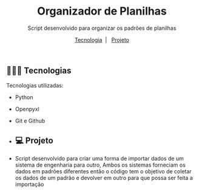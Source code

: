 <h1 align="center"> Organizador de Planilhas </h1>

<p align="center">
  Script desenvolvido para organizar os padrões de planilhas   <br/>
</p>

<p align="center">
  <a href="#-tecnologias">Tecnologia</a>&nbsp;&nbsp;|&nbsp;&nbsp;
  <a href="#-projeto">Projeto</a>
</p>
</br>

## 👨🏻‍💻 Tecnologias

Tecnologias utilizadas:

- Python
- Openpyxl
- Git e Github


- ## 💻 Projeto

-  Script desenvolvido para criar uma forma de importar dados de um sistema de engenharia para outro, Ambos os sistemas forneciam os dados em padrões diferentes então o código tem o objetivo de coletar os dados de um padrão e devolver em outro para que possa ser feita a importação 
